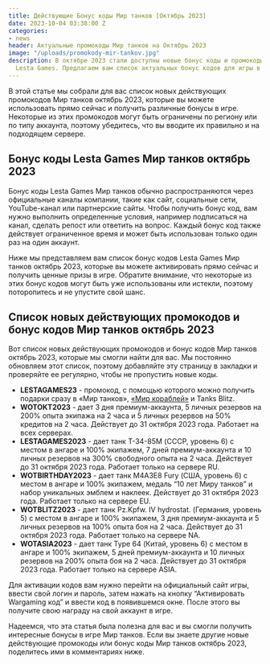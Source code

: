 ```yaml
---
title: Действующие Бонус коды Мир танков [Октябрь 2023]
date: 2023-10-04 03:38:00 Z
categories:
- news
header: Актуальные промокоды Мир танков на Октябрь 2023
image: "/uploads/promokody-mir-tankov.jpg"
description: В октябре 2023 стали доступны новые бонус коды и промокоды для Мир танков
  Lesta Games. Предлагаем вам список актуальных бонус кодов для игры в танки...
---
```


В этой статье мы собрали для вас список новых действующих промокодов Мир танков октябрь 2023, которые вы можете использовать прямо сейчас и получить различные бонусы в игре. Некоторые из этих промокодов могут быть ограничены по региону или по типу аккаунта, поэтому убедитесь, что вы вводите их правильно и на подходящем сервере.

Бонус коды Lesta Games Мир танков октябрь 2023
----------------------------------------------

Бонус коды Lesta Games Мир танков обычно распространяются через официальные каналы компании, такие как сайт, социальные сети, YouTube-канал или партнерские сайты. Чтобы получить бонус код, вам нужно выполнить определенные условия, например подписаться на канал, сделать репост или ответить на вопрос. Каждый бонус код также действует ограниченное время и может быть использован только один раз на один аккаунт.

Ниже мы представляем вам список бонус кодов Lesta Games Мир танков октябрь 2023, которые вы можете активировать прямо сейчас и получить ценные призы в игре. Обратите внимание, что некоторые из этих бонус кодов могут быть уже использованы или истекли, поэтому поторопитесь и не упустите свой шанс.

Список новых действующих промокодов и бонус кодов Мир танков октябрь 2023
-------------------------------------------------------------------------

Вот список новых действующих промокодов и бонус кодов Мир танков октябрь 2023, которые мы смогли найти для вас. Мы постоянно обновляем этот список, поэтому добавляйте эту страницу в закладки и проверяйте ее регулярно, чтобы не пропустить новые коды.

* **LESTAGAMES23** - промокод, с помощью которого можно получить подарки сразу в «Мир танков», [«Мир кораблей»](https://worldwarships.ru/novye-promokody-i-bonus-kody-mir-korablej-oktyabr-2023/) и Tanks Blitz.
*   **WOTOKT2023** - дает 3 дня премиум-аккаунта, 5 личных резервов на 200% опыта экипажа на 2 часа и 5 личных резервов на 50% кредитов на 2 часа. Действует до 31 октября 2023 года. Работает на всех серверах.
*   **LESTAGAMES2023** - дает танк T-34-85M (СССР, уровень 6) с местом в ангаре и 100% экипажем, 7 дней премиум-аккаунта и 10 личных резервов на 300% свободного опыта на 2 часа. Действует до 31 октября 2023 года. Работает только на сервере RU.
*   **WOTBIRTHDAY2023** - дает танк M4A3E8 Fury (США, уровень 6) с местом в ангаре и 100% экипажем, медаль “10 лет Миру танков” и набор уникальных эмблем и наклеек. Действует до 31 октября 2023 года. Работает только на сервере EU.
*   **WOTBLITZ2023** - дает танк Pz.Kpfw. IV hydrostat. (Германия, уровень 5) с местом в ангаре и 100% экипажем, 3 дня премиум-аккаунта и 5 личных резервов на 100% опыта боя на 2 часа. Действует до 31 октября 2023 года. Работает только на сервере NA.
*   **WOTASIA2023** - дает танк Type 64 (Китай, уровень 6) с местом в ангаре и 100% экипажем, 5 дней премиум-аккаунта и 10 личных резервов на 200% опыта боя на 2 часа. Действует до 31 октября 2023 года. Работает только на сервере ASIA.

Для активации кодов вам нужно перейти на официальный сайт игры, ввести свой логин и пароль, затем нажать на кнопку “Активировать Wargaming код” и ввести код в появившемся окне. После этого вы получите свою награду на свой аккаунт в игре.

Надеемся, что эта статья была полезна для вас и вы смогли получить интересные бонусы в игре Мир танков. Если вы знаете другие новые действующие промокоды или бонус коды Мир танков октябрь 2023, поделитесь ими в комментариях ниже.